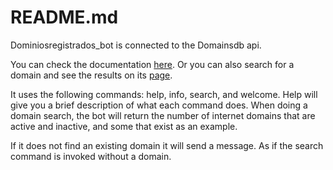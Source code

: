 # README.md
Dominiosregistrados_bot is connected to the Domainsdb api. 

You can check the documentation [here](https://api.domainsdb.info/v1/#/). Or
you can also search for a domain and see the results on its [page](https://domainsdb.info/).

It uses the following commands: help, info, search, and welcome. Help will give you a brief description of what each command does.
When doing a domain search, the bot will return the number of internet domains that are active and inactive, and some that exist as an example.


If it does not find an existing domain it will send a message. As if the search command is invoked without a domain.
